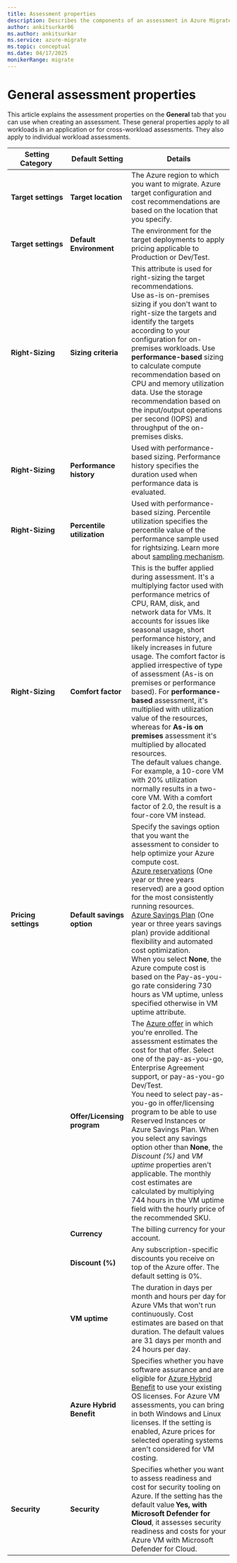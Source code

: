 ```yaml
---
title: Assessment properties
description: Describes the components of an assessment in Azure Migrate
author: ankitsurkar06
ms.author: ankitsurkar
ms.service: azure-migrate
ms.topic: conceptual
ms.date: 04/17/2025
monikerRange: migrate
---
```


# General assessment properties 

This article explains the assessment properties on the **General** tab that you can use when creating an assessment. These general properties apply to all workloads in an application or for cross-workload assessments. They also apply to individual workload assessments. 

| **Setting Category**  | **Default Setting** | **Details** |                
|-------------------|---------|--------  |                                                     
| **Target settings**   | **Target location**         | The Azure region to which you want to migrate. Azure target configuration and cost recommendations are based on the location that you specify. |
| **Target settings**   | **Default Environment**      | The environment for the target deployments to apply pricing applicable to Production or Dev/Test. |
| **Right-Sizing**      | **Sizing criteria**          | This attribute is used for right-sizing the target recommendations. <br> Use as-is on-premises sizing if you don't want to right-size the targets and identify the targets according to your configuration for on-premises workloads. Use **performance-based** sizing to calculate compute recommendation based on CPU and memory utilization data. Use the storage recommendation based on the input/output operations per second (IOPS) and throughput of the on-premises disks.  |
| **Right-Sizing**              | **Performance history**      | Used with performance-based sizing. Performance history specifies the duration used when performance data is evaluated. |
|  **Right-Sizing**               | **Percentile utilization**   | Used with performance-based sizing. Percentile utilization specifies the percentile value of the performance sample used for rightsizing. Learn more about [sampling mechanism](target-right-sizing.md). |
|  **Right-Sizing**                 | **Comfort factor**           | This is the buffer applied during assessment. It's a multiplying factor used with performance metrics of CPU, RAM, disk, and network data for VMs. It accounts for issues like seasonal usage, short performance history, and likely increases in future usage. The comfort factor is applied irrespective of type of assessment (As-is on premises or performance based). For **performance-based** assessment, it's multiplied with utilization value of the resources, whereas for **As-is on premises** assessment it's multiplied by allocated resources. <br> The default values change. <br>  For example, a 10-core VM with 20% utilization normally results in a two-core VM. With a comfort factor of 2.0, the result is a four-core VM instead. |
| **Pricing settings**  | **Default savings option**  | Specify the savings option that you want the assessment to consider to help optimize your Azure compute cost. </br> [Azure reservations](/azure/cost-management-billing/reservations/save-compute-costs-reservations?view=migrate&preserve-view=true) (One year or three years reserved) are a good option for the most consistently running resources. </br> [Azure Savings Plan](/azure/cost-management-billing/savings-plan/savings-plan-compute-overview?view=migrate&preserve-view=true) (One year or three years savings plan) provide additional flexibility and automated cost optimization. </br> When you select **None**, the Azure compute cost is based on the Pay-as-you-go rate considering 730 hours as VM uptime, unless specified otherwise in VM uptime attribute.|
| |**Offer/Licensing program**| The [Azure offer](https://azure.microsoft.com/support/legal/offer-details/) in which you're enrolled. The assessment estimates the cost for that offer. Select one of the pay-as-you-go, Enterprise Agreement support, or pay-as-you-go Dev/Test. </br> You need to select pay-as-you-go in offer/licensing program to be able to use Reserved Instances or Azure Savings Plan. When you select any savings option other than **None**, the *Discount (%)* and *VM uptime* properties aren't applicable. The monthly cost estimates are calculated by multiplying 744 hours in the VM uptime field with the hourly price of the recommended SKU.|
| |**Currency** | The billing currency for your account.| 
| |**Discount (%)** | Any subscription-specific discounts you receive on top of the Azure offer. The default setting is 0%. | 
| | **VM uptime** | The duration in days per month and hours per day for Azure VMs that won't run continuously. Cost estimates are based on that duration. The default values are 31 days per month and 24 hours per day. | 
| | **Azure Hybrid Benefit**| Specifies whether you have software assurance and are eligible for [Azure Hybrid Benefit](https://azure.microsoft.com/en-us/pricing/hybrid-benefit/) to use your existing OS licenses. For Azure VM assessments, you can bring in both Windows and Linux licenses. If the setting is enabled, Azure prices for selected operating systems aren't considered for VM costing.  |
|**Security** | **Security** | Specifies whether you want to assess readiness and cost for security tooling on Azure. If the setting has the default value **Yes, with Microsoft Defender for Cloud**, it assesses security readiness and costs for your Azure VM with Microsoft Defender for Cloud. | 
